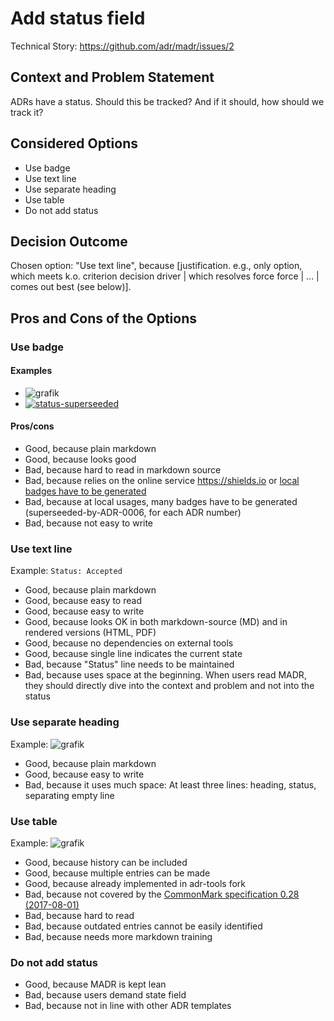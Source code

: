 # Add status field

Technical Story: <https://github.com/adr/madr/issues/2>

## Context and Problem Statement

ADRs have a status. Should this be tracked? And if it should, how should we track it?

## Considered Options

* Use badge
* Use text line
* Use separate heading
* Use table
* Do not add status

## Decision Outcome

Chosen option: "Use text line", because [justification. e.g., only option, which meets k.o. criterion decision driver | which resolves force force | ... | comes out best (see below)].

## Pros and Cons of the Options

### Use badge

#### Examples

* ![grafik](https://user-images.githubusercontent.com/1366654/36786999-ca368324-1c88-11e8-966d-56f25980fd76.png)
* [![status-superseeded](https://img.shields.io/badge/status-superseeded_by_ADR_0001-orange.svg?style=flat-square)](https://github.com/adr/madr/blob/main/docs/decisions/0001-use-CC0-as-license.md)

#### Pros/cons

* Good, because plain markdown
* Good, because looks good
* Bad, because hard to read in markdown source
* Bad, because relies on the online service <https://shields.io> or [local badges have to be generated](https://github.com/badges/shields#using-the-badge-library)
* Bad, because at local usages, many badges have to be generated (superseeded-by-ADR-0006, for each ADR number)
* Bad, because not easy to write

### Use text line

Example: `Status: Accepted`

* Good, because plain markdown
* Good, because easy to read
* Good, because easy to write
* Good, because looks OK in both markdown-source (MD) and in rendered versions (HTML, PDF)
* Good, because no dependencies on external tools
* Good, because single line indicates the current state
* Bad, because "Status" line needs to be maintained
* Bad, because uses space at the beginning. When users read MADR, they should directly dive into the context and problem and not into the status

### Use separate heading

Example:  ![grafik](https://user-images.githubusercontent.com/1366654/36787029-f5ea246c-1c88-11e8-9082-8e9531e4fac7.png)

* Good, because plain markdown
* Good, because easy to write
* Bad, because it uses much space: At least three lines: heading, status, separating empty line

### Use table

Example:  ![grafik](https://user-images.githubusercontent.com/1366654/36787043-0339a53e-1c89-11e8-8ebe-fb2a5752448c.png)

* Good, because history can be included
* Good, because multiple entries can be made
* Good, because already implemented in adr-tools fork
* Bad, because not covered by the [CommonMark specification 0.28 (2017-08-01)](http://spec.commonmark.org/0.28/)
* Bad, because hard to read
* Bad, because outdated entries cannot be easily identified
* Bad, because needs more markdown training

### Do not add status

* Good, because MADR is kept lean
* Bad, because users demand state field
* Bad, because not in line with other ADR templates
